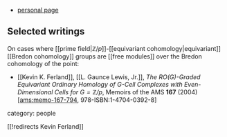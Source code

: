 
* [personal page](http://facstaff.bloomu.edu/kferland/)

## Selected writings

On cases where [[prime field|$\mathbb{Z}/p$]]-[[equivariant cohomology|equivariant]] [[Bredon cohomology]] groups  are [[free modules]] over the Bredon cohomology of the point:

* [[Kevin K. Ferland]], [[L. Gaunce Lewis, Jr.]], *The $RO(G)$-Graded Equivariant Ordinary Homology of $G$-Cell Complexes with Even-Dimensional Cells for $G=\mathbb{Z}/p$*, Memoirs of the AMS **167** (2004) &lbrack;[ams:memo-167-794](https://bookstore.ams.org/memo-167-794), 978-ISBN:1-4704-0392-8&rbrack;


category: people

[[!redirects Kevin Ferland]]